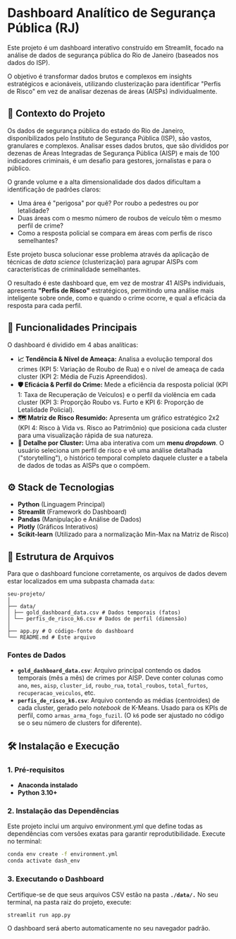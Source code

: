 # Dashboard Analítico de Segurança Pública (RJ)

Este projeto é um dashboard interativo construído em Streamlit, focado na análise de dados de segurança pública do Rio de Janeiro (baseados nos dados do ISP).

O objetivo é transformar dados brutos e complexos em insights estratégicos e acionáveis, utilizando clusterização para identificar "Perfis de Risco" em vez de analisar dezenas de áreas (AISPs) individualmente.

## 🎯 Contexto do Projeto

Os dados de segurança pública do estado do Rio de Janeiro, disponibilizados pelo Instituto de Segurança Pública (ISP), são vastos, granulares e complexos. Analisar esses dados brutos, que são divididos por dezenas de Áreas Integradas de Segurança Pública (AISP) e mais de 100 indicadores criminais, é um desafio para gestores, jornalistas e para o público.

O grande volume e a alta dimensionalidade dos dados dificultam a identificação de padrões claros:

* Uma área é "perigosa" por quê? Por roubo a pedestres ou por letalidade?
* Duas áreas com o mesmo número de roubos de veículo têm o mesmo perfil de crime?
* Como a resposta policial se compara em áreas com perfis de risco semelhantes?

Este projeto busca solucionar esse problema através da aplicação de técnicas de *data science* (clusterização) para agrupar AISPs com características de criminalidade semelhantes.

O resultado é este dashboard que, em vez de mostrar 41 AISPs individuais, apresenta **"Perfis de Risco"** estratégicos, permitindo uma análise mais inteligente sobre onde, como e quando o crime ocorre, e qual a eficácia da resposta para cada perfil.

## 🚀 Funcionalidades Principais

O dashboard é dividido em 4 abas analíticas:

* **📈 Tendência & Nível de Ameaça:** Analisa a evolução temporal dos crimes (KPI 5: Variação de Roubo de Rua) e o nível de ameaça de cada cluster (KPI 2: Média de Fuzis Apreendidos).
* **🛡️ Eficácia & Perfil do Crime:** Mede a eficiência da resposta policial (KPI 1: Taxa de Recuperação de Veículos) e o perfil da violência em cada cluster (KPI 3: Proporção Roubo vs. Furto e KPI 6: Proporção de Letalidade Policial).
* **🗺️ Matriz de Risco Resumido:** Apresenta um gráfico estratégico 2x2 (KPI 4: Risco à Vida vs. Risco ao Patrimônio) que posiciona cada cluster para uma visualização rápida de sua natureza.
* **🔎 Detalhe por Cluster:** Uma aba interativa com um **menu *dropdown***. O usuário seleciona um perfil de risco e vê uma análise detalhada ("storytelling"), o histórico temporal completo daquele cluster e a tabela de dados de todas as AISPs que o compõem.

## ⚙️ Stack de Tecnologias

* **Python** (Linguagem Principal)
* **Streamlit** (Framework do Dashboard)
* **Pandas** (Manipulação e Análise de Dados)
* **Plotly** (Gráficos Interativos)
* **Scikit-learn** (Utilizado para a normalização Min-Max na Matriz de Risco)

## 📁 Estrutura de Arquivos

Para que o dashboard funcione corretamente, os arquivos de dados devem estar localizados em uma subpasta chamada `data`:
```
seu-projeto/
│
├── data/ 
│ ├── gold_dashboard_data.csv # Dados temporais (fatos)
│ └── perfis_de_risco_k6.csv # Dados de perfil (dimensão)
│
├── app.py # O código-fonte do dashboard
└── README.md # Este arquivo
```

### Fontes de Dados

* **`gold_dashboard_data.csv`**: Arquivo principal contendo os dados temporais (mês a mês) de crimes por AISP. Deve conter colunas como `ano`, `mes`, `aisp`, `cluster_id`, `roubo_rua`, `total_roubos`, `total_furtos`, `recuperacao_veiculos`, etc.
* **`perfis_de_risco_k6.csv`**: Arquivo contendo as médias (centroides) de cada cluster, gerado pelo *notebook* de K-Means. Usado para os KPIs de perfil, como `armas_arma_fogo_fuzil`. (O `k6` pode ser ajustado no código se o seu número de clusters for diferente).

## 🛠️ Instalação e Execução

### 1. Pré-requisitos
* **Anaconda instalado**
* **Python 3.10+**


### 2. Instalação das Dependências

Este projeto inclui um arquivo environment.yml que define todas as dependências com versões exatas para garantir reprodutibilidade.
Execute no terminal:

```bash
conda env create -f environment.yml
conda activate dash_env
```

### 3. Executando o Dashboard

Certifique-se de que seus arquivos CSV estão na pasta **`./data/.`**
No seu terminal, na pasta raiz do projeto, execute:

```bash
streamlit run app.py
```

O dashboard será aberto automaticamente no seu navegador padrão.
